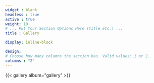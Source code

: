 ```yaml
---
widget : blank
headless : true
active : true
weight: 10
# ... Put Your Section Options Here (title etc.) ...
title : Gallery

display: inline-block

design:
# Choose how many columns the section has. Valid values: 1 or 2.
columns : "2"
---
```


{{< gallery album="gallery" >}}
